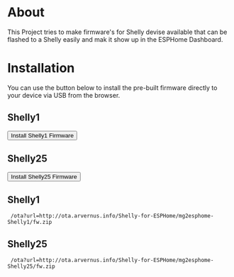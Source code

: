# About

This Project tries to make firmware's for Shelly devise available that can be flashed to a Shelly easily and mak it show up in the ESPHome Dashboard.

# Installation

You can use the button below to install the pre-built firmware directly to your device via USB from the browser.

<script type="module" src="https://unpkg.com/esp-web-tools@6.1.1/dist/web/install-button.js?module"></script>

<!-- The Buttons may be added while deploying. -->

## Shelly1
<esp-web-install-button manifest="./Shelly1/manifest.json"><button slot="activate">Install Shelly1 Firmware</button></esp-web-install-button>
## Shelly25
<esp-web-install-button manifest="./Shelly25/manifest.json"><button slot="activate">Install Shelly25 Firmware</button></esp-web-install-button>
## Shelly1
```
 /ota?url=http://ota.arvernus.info/Shelly-for-ESPHome/mg2esphome-Shelly1/fw.zip 
```
## Shelly25
```
 /ota?url=http://ota.arvernus.info/Shelly-for-ESPHome/mg2esphome-Shelly25/fw.zip 
```